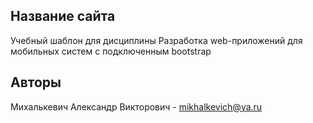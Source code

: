 ## Название сайта
Учебный шаблон для дисциплины Разработка web-приложений для мобильных систем с подключенным bootstrap

## Авторы
Михалькевич Александр Викторович - mikhalkevich@ya.ru
